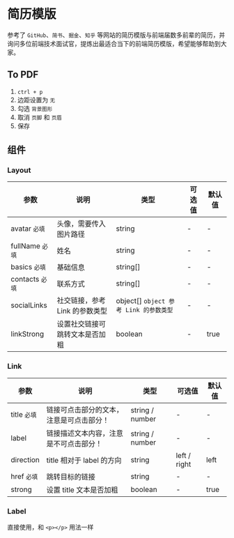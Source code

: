 # 简历模版

参考了 `GitHub`、`简书`、`掘金`、`知乎` 等网站的简历模版与前端届数多前辈的简历，并询问多位前端技术面试官，提炼出最适合当下的前端简历模版，希望能够帮助到大家。

## To PDF

1. `ctrl + p`
2. 边距设置为 `无`
3. 勾选 `背景图形`
4. 取消 `页脚` 和 `页眉`
5. 保存

## 组件

### Layout

| 参数            | 说明                           | 类型                                   | 可选值 | 默认值 |
| --------------- | ------------------------------ | -------------------------------------- | ------ | ------ |
| avatar `必填`   | 头像，需要传入图片路径         | string                                 | -      | -      |
| fullName `必填` | 姓名                           | string                                 | -      | -      |
| basics `必填`   | 基础信息                       | string[]                               | -      | -      |
| contacts `必填` | 联系方式                       | string[]                               | -      | -      |
| socialLinks     | 社交链接，参考 Link 的参数类型 | object[] `object 参考 Link 的参数类型` | -      | -      |
| linkStrong      | 设置社交链接可跳转文本是否加粗 | boolean                                | -      | true   |

### Link

| 参数         | 说明                                     | 类型            | 可选值       | 默认值 |
| ------------ | ---------------------------------------- | --------------- | ------------ | ------ |
| title `必填` | 链接可点击部分的文本，注意是可点击部分！ | string / number | -            | -      |
| label        | 链接描述文本内容，注意是不可点击部分！   | string / number | -            | -      |
| direction    | title 相对于 label 的方向                | string          | left / right | left   |
| href `必填`  | 跳转目标的链接                           | string          | -            | -      |
| strong       | 设置 title 文本是否加粗                  | boolean         | -            | true   |

### Label

直接使用，和 `<p></p>` 用法一样
